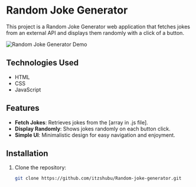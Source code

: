 # Random Joke Generator

This project is a Random Joke Generator web application that fetches jokes from an external API and displays them randomly with a click of a button.

![Random Joke Generator Demo](demo.gif)

## Technologies Used

- HTML
- CSS
- JavaScript

## Features

- **Fetch Jokes**: Retrieves jokes from the [array in .js file].
- **Display Randomly**: Shows jokes randomly on each button click.
- **Simple UI**: Minimalistic design for easy navigation and enjoyment.

## Installation

1. Clone the repository:
   ```bash
   git clone https://github.com/itzshubu/Random-joke-generator.git
